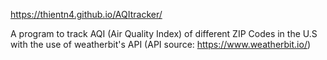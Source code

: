 https://thientn4.github.io/AQItracker/

A program to track AQI (Air Quality Index) of different ZIP Codes in the U.S with the use of weatherbit's API (API source: https://www.weatherbit.io/)
